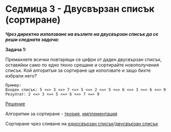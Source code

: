 # Седмица 3 - Двусвързан списък (сортиране)

***Чрез директно използване на възлите на двусвързан списък да се реши следната задача:***

**Задача 1:**

Премахнете всички повтарящи се цифри от даден двусвързан списък, оставяйки само по едно тяхно срещане и сортирайте новополучения списък. Кой алгоритъм за сортиране ще използвате и защо бихте избрали него?

```
Пример:
Входен списък: 5 <=> 3 <=> 7 <=> 5 <=> 2 <=> 5 <=> 6 <=> 3 <=> 6 <=> 9 
Резултат: 2 <=> 3 <=> 5 <=> 6 <=> 7 <=> 9
```
[Решение](https://github.com/DenitsaStoianova/Data-Structures-and-Algorithms/blob/main/Week03/Task01.cpp)

Алгоритми за сортиране - [теория](https://github.com/DenitsaStoianova/Data-Structures-and-Algorithms/tree/main/Week03/SortingAlgorithms), [имплементация](https://github.com/DenitsaStoianova/Data-Structures-and-Algorithms/blob/main/Week03/SortingAlgorithms/Implementation.cpp) 

Сортиране чрез сливане на [едносвързан списък](https://github.com/DenitsaStoianova/Data-Structures-and-Algorithms/blob/main/Week03/SortingAlgorithms/Mergesort-SLL.cpp)/[двусвързан списък](https://github.com/DenitsaStoianova/Data-Structures-and-Algorithms/blob/main/Week03/SortingAlgorithms/Mergesort-DLL.cpp)
